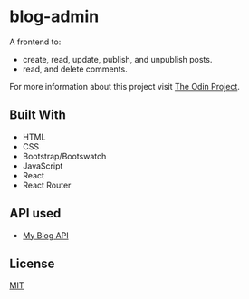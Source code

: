 # blog-admin

A frontend to:

- create, read, update, publish, and unpublish posts.
- read, and delete comments.

For more information about this project visit [The Odin Project](https://www.theodinproject.com/lessons/blog-api).

## Built With

- HTML
- CSS
- Bootstrap/Bootswatch
- JavaScript
- React
- React Router

## API used

- [My Blog API](https://github.com/MERatio/blog-api)

## License

[MIT](https://github.com/MERatio/blog-admin/blob/master/LICENSE)
